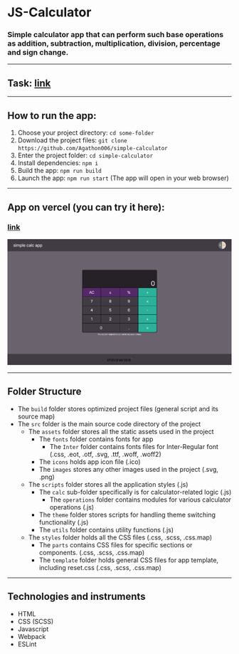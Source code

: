 # JS-Calculator

### Simple calculator app that can perform such base operations as addition, subtraction, multiplication, division, percentage and sign change.

---

## Task: [link](https://docs.google.com/document/d/1zpXXeSae-BlcxPKgw3DhxZA92cspVailrPYoaXSYrW8/edit?usp=sharing)

---

## How to run the app:

1. Choose your project directory:
   `cd some-folder`
1. Download the project files:
   `git clone https://github.com/Agathon006/simple-calculator`
1. Enter the project folder:
   `cd simple-calculator`
1. Install dependencies:
   `npm i`
1. Build the app:
   `npm run build`
1. Launch the app:
   `npm run start` (The app will open in your web browser)

---

## App on vercel (you can try it here):

### [link](https://simple-calculator-dusky-sigma.vercel.app/)

![app](image.png)

---

## Folder Structure

- The `build` folder stores optimized project files (general script and its source map)
- The `src` folder is the main source code directory of the project
  - The `assets` folder stores all the static assets used in the project
    - The `fonts` folder contains fonts for app
      - The `Inter` folder contains fonts files for Inter-Regular font (.css, .eot, .otf, .svg, .ttf, .woff, .woff2)
    - The `icons` holds app icon file (.ico)
    - The `images` stores any other images used in the project (.svg, .png)
  - The `scripts` folder stores all the application styles (.js)
    - The `calc` sub-folder specifically is for calculator-related logic (.js)
      - The `operations` folder contains modules for various calculator operations (.js)
    - The `theme` folder stores scripts for handling theme switching functionality (.js)
    - The `utils` folder contains utility functions (.js)
  - The `styles` folder holds all the CSS files (.css, .scss, .css.map)
    - The `parts` contains CSS files for specific sections or components. (.css, .scss, .css.map)
    - The `template` folder holds general CSS files for app template, including reset.css (.css, .scss, .css.map)

---

## Technologies and instruments

- HTML
- CSS (SCSS)
- Javascript
- Webpack
- ESLint
